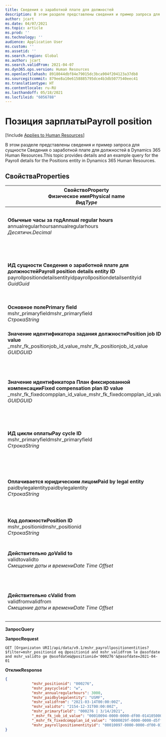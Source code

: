 ```yaml
---
title: Сведения о заработной плате для должностей
description: В этом разделе представлены сведения и пример запроса для сущности Сведения о заработной плате для должностей в Dynamics 365 Human Resources.
author: jcart
ms.date: 04/07/2021
ms.topic: article
ms.prod: ''
ms.technology: ''
audience: Application User
ms.custom: ''
ms.assetid: ''
ms.search.region: Global
ms.author: jcart
ms.search.validFrom: 2021-04-07
ms.dyn365.ops.version: Human Resources
ms.openlocfilehash: 8918044dbf84e79015dc3bca904f204123a37db8
ms.sourcegitcommit: 879ee8a10e6158885795dce4b3db5077540eec41
ms.translationtype: HT
ms.contentlocale: ru-RU
ms.lasthandoff: 05/18/2021
ms.locfileid: "6056788"
---
```

# <a name="payroll-position"></a><span data-ttu-id="043e1-103">Позиция зарплаты</span><span class="sxs-lookup"><span data-stu-id="043e1-103">Payroll position</span></span>

[!include [Applies to Human Resources](../includes/applies-to-hr.md)]

<span data-ttu-id="043e1-104">В этом разделе представлены сведения и пример запроса для сущности Сведения о заработной плате для должностей в Dynamics 365 Human Resources.</span><span class="sxs-lookup"><span data-stu-id="043e1-104">This topic provides details and an example query for the Payroll details for the Positions entity in Dynamics 365 Human Resources.</span></span>

## <a name="properties"></a><span data-ttu-id="043e1-105">Свойства</span><span class="sxs-lookup"><span data-stu-id="043e1-105">Properties</span></span>

| <span data-ttu-id="043e1-106">Свойство</span><span class="sxs-lookup"><span data-stu-id="043e1-106">Property</span></span><br><span data-ttu-id="043e1-107">**Физическое имя**</span><span class="sxs-lookup"><span data-stu-id="043e1-107">**Physical name**</span></span><br><span data-ttu-id="043e1-108">**_Вид_**</span><span class="sxs-lookup"><span data-stu-id="043e1-108">**_Type_**</span></span> | <span data-ttu-id="043e1-109">Использование</span><span class="sxs-lookup"><span data-stu-id="043e1-109">Use</span></span> | <span data-ttu-id="043e1-110">описание</span><span class="sxs-lookup"><span data-stu-id="043e1-110">Description</span></span> |
| --- | --- | --- |
| <span data-ttu-id="043e1-111">**Обычные часы за год**</span><span class="sxs-lookup"><span data-stu-id="043e1-111">**Annual regular hours**</span></span><br><span data-ttu-id="043e1-112">annualregularhours</span><span class="sxs-lookup"><span data-stu-id="043e1-112">annualregularhours</span></span><br><span data-ttu-id="043e1-113">*Десятичн.*</span><span class="sxs-lookup"><span data-stu-id="043e1-113">*Decimal*</span></span> | <span data-ttu-id="043e1-114">Только для чтения</span><span class="sxs-lookup"><span data-stu-id="043e1-114">Read-only</span></span><br><span data-ttu-id="043e1-115">Требуется</span><span class="sxs-lookup"><span data-stu-id="043e1-115">Required</span></span> | <span data-ttu-id="043e1-116">Обычные часы за год, определенные для данной должности.</span><span class="sxs-lookup"><span data-stu-id="043e1-116">Annual regular hours defined on the position.</span></span>  |
| <span data-ttu-id="043e1-117">**ИД сущности Сведения о заработной плате для должностей**</span><span class="sxs-lookup"><span data-stu-id="043e1-117">**Payroll position details entity ID**</span></span><br><span data-ttu-id="043e1-118">payrollpositiondetailsentityid</span><span class="sxs-lookup"><span data-stu-id="043e1-118">payrollpositiondetailsentityid</span></span><br><span data-ttu-id="043e1-119">*Guid*</span><span class="sxs-lookup"><span data-stu-id="043e1-119">*Guid*</span></span> | <span data-ttu-id="043e1-120">Требуется</span><span class="sxs-lookup"><span data-stu-id="043e1-120">Required</span></span><br><span data-ttu-id="043e1-121">Создано системой.</span><span class="sxs-lookup"><span data-stu-id="043e1-121">System generated.</span></span> | <span data-ttu-id="043e1-122">Создаваемое системой значение GUID для уникальной идентификации должности.</span><span class="sxs-lookup"><span data-stu-id="043e1-122">A system-generated GUID value to uniquely identify the position.</span></span>  |
| <span data-ttu-id="043e1-123">**Основное поле**</span><span class="sxs-lookup"><span data-stu-id="043e1-123">**Primary field**</span></span><br><span data-ttu-id="043e1-124">mshr_primaryfield</span><span class="sxs-lookup"><span data-stu-id="043e1-124">mshr_primaryfield</span></span><br><span data-ttu-id="043e1-125">*Строка*</span><span class="sxs-lookup"><span data-stu-id="043e1-125">*String*</span></span> | <span data-ttu-id="043e1-126">Требуется</span><span class="sxs-lookup"><span data-stu-id="043e1-126">Required</span></span><br><span data-ttu-id="043e1-127">Создано системой</span><span class="sxs-lookup"><span data-stu-id="043e1-127">System generated</span></span> |  |
| <span data-ttu-id="043e1-128">**Значение идентификатора задания должности**</span><span class="sxs-lookup"><span data-stu-id="043e1-128">**Position job ID value**</span></span><br><span data-ttu-id="043e1-129">_mshr_fk_positionjob_id_value</span><span class="sxs-lookup"><span data-stu-id="043e1-129">_mshr_fk_positionjob_id_value</span></span><br><span data-ttu-id="043e1-130">*GUID*</span><span class="sxs-lookup"><span data-stu-id="043e1-130">*GUID*</span></span> | <span data-ttu-id="043e1-131">Только для чтения</span><span class="sxs-lookup"><span data-stu-id="043e1-131">Read-only</span></span><br><span data-ttu-id="043e1-132">Требуется</span><span class="sxs-lookup"><span data-stu-id="043e1-132">Required</span></span><br><span data-ttu-id="043e1-133">Внешний ключ:mshr_PayrollPositionJobEntity of the mshr_payrollpositionjobentity</span><span class="sxs-lookup"><span data-stu-id="043e1-133">Foreign key:mshr_PayrollPositionJobEntity of the mshr_payrollpositionjobentity</span></span> |<span data-ttu-id="043e1-134">ИД задания, связанный с должностью.</span><span class="sxs-lookup"><span data-stu-id="043e1-134">The ID of the job associated with the position.</span></span>|
| <span data-ttu-id="043e1-135">**Значение идентификатора План фиксированной компенсации**</span><span class="sxs-lookup"><span data-stu-id="043e1-135">**Fixed compensation plan ID value**</span></span><br><span data-ttu-id="043e1-136">_mshr_fk_fixedcompplan_id_value</span><span class="sxs-lookup"><span data-stu-id="043e1-136">_mshr_fk_fixedcompplan_id_value</span></span><br><span data-ttu-id="043e1-137">*GUID*</span><span class="sxs-lookup"><span data-stu-id="043e1-137">*GUID*</span></span> | <span data-ttu-id="043e1-138">Только для чтения</span><span class="sxs-lookup"><span data-stu-id="043e1-138">Read-only</span></span><br><span data-ttu-id="043e1-139">Требуется</span><span class="sxs-lookup"><span data-stu-id="043e1-139">Required</span></span><br><span data-ttu-id="043e1-140">Внешний ключ: mshr_FixedCompPlan_id of mshr_payrollfixedcompensationplanentity</span><span class="sxs-lookup"><span data-stu-id="043e1-140">Foreign key: mshr_FixedCompPlan_id of mshr_payrollfixedcompensationplanentity</span></span>  | <span data-ttu-id="043e1-141">ИД плана фиксированной компенсации, связанный с должностью.</span><span class="sxs-lookup"><span data-stu-id="043e1-141">The ID of the fixed compensation plan associated with the position.</span></span> |
| <span data-ttu-id="043e1-142">**ИД цикли оплаты**</span><span class="sxs-lookup"><span data-stu-id="043e1-142">**Pay cycle ID**</span></span><br><span data-ttu-id="043e1-143">mshr_primaryfield</span><span class="sxs-lookup"><span data-stu-id="043e1-143">mshr_primaryfield</span></span><br><span data-ttu-id="043e1-144">*Строка*</span><span class="sxs-lookup"><span data-stu-id="043e1-144">*String*</span></span> | <span data-ttu-id="043e1-145">Только для чтения</span><span class="sxs-lookup"><span data-stu-id="043e1-145">Read-only</span></span><br><span data-ttu-id="043e1-146">Требуется</span><span class="sxs-lookup"><span data-stu-id="043e1-146">Required</span></span> | <span data-ttu-id="043e1-147">Цикл оплаты, определенный для данной должности.</span><span class="sxs-lookup"><span data-stu-id="043e1-147">The pay cycle defined on the position.</span></span> |
| <span data-ttu-id="043e1-148">**Оплачивается юридическим лицом**</span><span class="sxs-lookup"><span data-stu-id="043e1-148">**Paid by legal entity**</span></span><br><span data-ttu-id="043e1-149">paidbylegalentity</span><span class="sxs-lookup"><span data-stu-id="043e1-149">paidbylegalentity</span></span><br><span data-ttu-id="043e1-150">*Строка*</span><span class="sxs-lookup"><span data-stu-id="043e1-150">*String*</span></span> | <span data-ttu-id="043e1-151">Только для чтения</span><span class="sxs-lookup"><span data-stu-id="043e1-151">Read-only</span></span><br><span data-ttu-id="043e1-152">Требуется</span><span class="sxs-lookup"><span data-stu-id="043e1-152">Required</span></span> | <span data-ttu-id="043e1-153">Юридическое лицо, определенное в должности, ответственной за осуществление платежа.</span><span class="sxs-lookup"><span data-stu-id="043e1-153">The legal entity defined on the positoin responsible for issuing payment.</span></span> |
| <span data-ttu-id="043e1-154">**Код должности**</span><span class="sxs-lookup"><span data-stu-id="043e1-154">**Position ID**</span></span><br><span data-ttu-id="043e1-155">mshr_positionid</span><span class="sxs-lookup"><span data-stu-id="043e1-155">mshr_positionid</span></span><br><span data-ttu-id="043e1-156">*Строка*</span><span class="sxs-lookup"><span data-stu-id="043e1-156">*String*</span></span> | <span data-ttu-id="043e1-157">Только для чтения</span><span class="sxs-lookup"><span data-stu-id="043e1-157">Read-only</span></span><br><span data-ttu-id="043e1-158">Требуется</span><span class="sxs-lookup"><span data-stu-id="043e1-158">Required</span></span> | <span data-ttu-id="043e1-159">Код должности.</span><span class="sxs-lookup"><span data-stu-id="043e1-159">The ID of the position.</span></span> |
| <span data-ttu-id="043e1-160">**Действительно до**</span><span class="sxs-lookup"><span data-stu-id="043e1-160">**Valid to**</span></span><br><span data-ttu-id="043e1-161">validto</span><span class="sxs-lookup"><span data-stu-id="043e1-161">validto</span></span><br><span data-ttu-id="043e1-162">*Смещение даты и времени*</span><span class="sxs-lookup"><span data-stu-id="043e1-162">*Date Time Offset*</span></span> | <span data-ttu-id="043e1-163">Только для чтения</span><span class="sxs-lookup"><span data-stu-id="043e1-163">Read-only</span></span><br><span data-ttu-id="043e1-164">Требуется</span><span class="sxs-lookup"><span data-stu-id="043e1-164">Required</span></span> |<span data-ttu-id="043e1-165">Дата, начиная с которой будут действительны сведения о должности.</span><span class="sxs-lookup"><span data-stu-id="043e1-165">The date the position details are valid from.</span></span>  |
| <span data-ttu-id="043e1-166">**Действительно с**</span><span class="sxs-lookup"><span data-stu-id="043e1-166">**Valid from**</span></span><br><span data-ttu-id="043e1-167">validfrom</span><span class="sxs-lookup"><span data-stu-id="043e1-167">validfrom</span></span><br><span data-ttu-id="043e1-168">*Смещение даты и времени*</span><span class="sxs-lookup"><span data-stu-id="043e1-168">*Date Time Offset*</span></span> | <span data-ttu-id="043e1-169">Только для чтения</span><span class="sxs-lookup"><span data-stu-id="043e1-169">Read-only</span></span><br><span data-ttu-id="043e1-170">Требуется</span><span class="sxs-lookup"><span data-stu-id="043e1-170">Required</span></span> |<span data-ttu-id="043e1-171">Дата, до которой будут действительны сведения о должности.</span><span class="sxs-lookup"><span data-stu-id="043e1-171">The date the position details are valid to.</span></span>  |

<span data-ttu-id="043e1-172">**Запрос**</span><span class="sxs-lookup"><span data-stu-id="043e1-172">**Query**</span></span>

<span data-ttu-id="043e1-173">**Запрос**</span><span class="sxs-lookup"><span data-stu-id="043e1-173">**Request**</span></span>

```http
GET [Organizaton URI]/api/data/v9.1/mshr_payrollpositionentities?$filter=mshr_positionid eq @positionid and mshr_validfrom le @asofdate and mshr_validto ge @asofdate&@positionid='000276'&@asofdate=2021-04-01
```

<span data-ttu-id="043e1-174">**Отклик**</span><span class="sxs-lookup"><span data-stu-id="043e1-174">**Response**</span></span>

```json
{
            "mshr_positionid": "000276",
            "mshr_paycycleid": "w",
            "mshr_annualregularhours": 3000,
            "mshr_paidbylegalentity": "USMF",
            "mshr_validfrom": "2021-03-14T00:00:00Z",
            "mshr_validto": "2154-12-31T00:00:00Z",
            "mshr_primaryfield": "000276 | 3/14/2021",
            "_mshr_fk_job_id_value": "00010094-0000-0000-df00-014105000000",
            "_mshr_fk_fixedcompplan_id_value": "0000029f-0000-0000-d5ff-004105000000",
            "mshr_payrollpositionentityid": "00010097-0000-0000-df00-014105000000"
}
```
